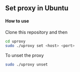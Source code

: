 ## Set proxy in Ubuntu

#### How to use
Clone this repository and then
```bash
cd uproxy
sudo ./uproxy set <host> <port>
```

To unset the proxy
```bash
sudo ./uproxy unset
```

